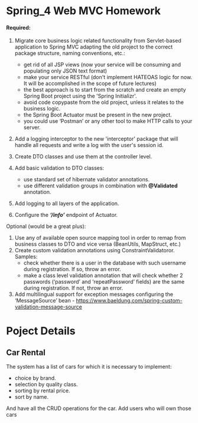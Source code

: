# Spring_4 Web MVC Homework

#### Required:
1.	Migrate core business logic related functionality from Servlet-based application to Spring MVC adapting the old project to the correct package structure, naming conventions, etc.:
    -   get rid of all JSP views (now your service will be consuming and populating only JSON text format)
    -	make your service RESTful (don't implement HATEOAS logic for now. It will be accomplished in the scope of future lectures)
    -   the best approach is to start from the scratch and create an empty Spring Boot project using the 'Spring Initializr'.
    -	avoid code copypaste from the old project, unless it relates to the business logic.
    -   the Spring Boot Actuator must be present in the new project.
    -   you could use ‘Postman’ or any other tool to make HTTP calls to your server.
    
2.	Add a logging interceptor to the new 'interceptor' package that will handle all requests and write a log with the user's session id.

3.	Create DTO classes and use them at the controller level.

4.	Add basic validation to DTO classes:
    -	use standard set of hibernate validator annotations.
    -	use different validation groups in combination with **@Validated** annotation.
    
5.	Add logging to all layers of the application.

6.	Configure the ***‘/info’*** endpoint of Actuator.

Optional (would be a great plus):
1. Use any of available open source mapping tool in order to remap from business classes to DTO and vice versa (BeanUtils, MapStruct, etc.)
2. Create custom validation annotations using ConstraintValidatoror. Samples:
    -	check whether there is a user in the database with such username during registration. If so, throw an error.
    -	make a class level validation annotation that will check whether 2 passwords (‘password’ and ‘repeatPassword’ fields) are the same during registration. If not, throw an error.
3. Add multilingual support for exception messages configuring the ‘MessageSource’ bean - https://www.baeldung.com/spring-custom-validation-message-source



# Poject Details
## Car Rental

The system has a list of cars for which it is necessary to implement:
*   choice by brand.
*   selection by quality class.
*   sorting by rental price.
*   sort by name.

And have all the CRUD operations for the car. Add users who will own those cars
